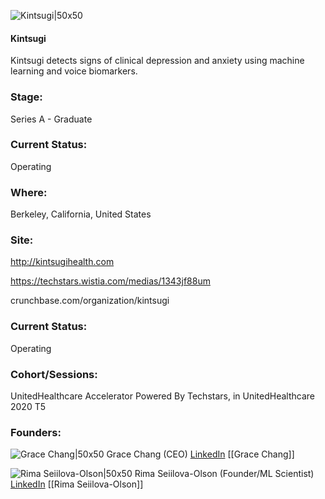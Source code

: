 

![Kintsugi|50x50](https://apimg.techstars.com/connect/images/image_files/5fbaef3344e0820852000245/original/iTunesArtwork_1x.png)

#### Kintsugi
Kintsugi detects signs of clinical depression and anxiety using machine learning and voice biomarkers.

### Stage: 
Series A - Graduate 

### Current Status: 
Operating

### Where:
Berkeley, California, United States

### Site:
http://kintsugihealth.com

https://techstars.wistia.com/medias/1343jf88um

crunchbase.com/organization/kintsugi

### Current Status: 
Operating

### Cohort/Sessions: 
UnitedHealthcare Accelerator Powered By Techstars, in UnitedHealthcare 2020 T5

### Founders: 

![Grace Chang|50x50](https://apimg.techstars.com/connect/images/image_files/5fbaf85044e0820852000248/original/Grace_-_square_small.jpg) Grace Chang (CEO) [LinkedIn](https://linkedin.com/in/gracechang) [[Grace Chang]]

![Rima Seiilova-Olson|50x50](https://apimg.techstars.com/connect/images/image_files/5fbaf11244e0820852000246/original/Profile_pic.jpg) Rima Seiilova-Olson (Founder/ML Scientist) [LinkedIn](https://linkedin.com/in/rima-seiilova-olson-27172519) [[Rima Seiilova-Olson]]


